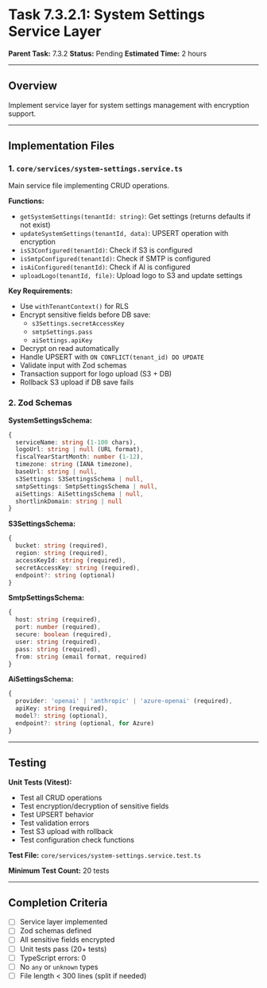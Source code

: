 # Task 7.3.2.1: System Settings Service Layer

**Parent Task:** 7.3.2
**Status:** Pending
**Estimated Time:** 2 hours

---

## Overview

Implement service layer for system settings management with encryption support.

---

## Implementation Files

### 1. `core/services/system-settings.service.ts`

Main service file implementing CRUD operations.

**Functions:**
- `getSystemSettings(tenantId: string)`: Get settings (returns defaults if not exist)
- `updateSystemSettings(tenantId, data)`: UPSERT operation with encryption
- `isS3Configured(tenantId)`: Check if S3 is configured
- `isSmtpConfigured(tenantId)`: Check if SMTP is configured
- `isAiConfigured(tenantId)`: Check if AI is configured
- `uploadLogo(tenantId, file)`: Upload logo to S3 and update settings

**Key Requirements:**
- Use `withTenantContext()` for RLS
- Encrypt sensitive fields before DB save:
  - `s3Settings.secretAccessKey`
  - `smtpSettings.pass`
  - `aiSettings.apiKey`
- Decrypt on read automatically
- Handle UPSERT with `ON CONFLICT(tenant_id) DO UPDATE`
- Validate input with Zod schemas
- Transaction support for logo upload (S3 + DB)
- Rollback S3 upload if DB save fails

### 2. Zod Schemas

**SystemSettingsSchema:**
```typescript
{
  serviceName: string (1-100 chars),
  logoUrl: string | null (URL format),
  fiscalYearStartMonth: number (1-12),
  timezone: string (IANA timezone),
  baseUrl: string | null,
  s3Settings: S3SettingsSchema | null,
  smtpSettings: SmtpSettingsSchema | null,
  aiSettings: AiSettingsSchema | null,
  shortlinkDomain: string | null
}
```

**S3SettingsSchema:**
```typescript
{
  bucket: string (required),
  region: string (required),
  accessKeyId: string (required),
  secretAccessKey: string (required),
  endpoint?: string (optional)
}
```

**SmtpSettingsSchema:**
```typescript
{
  host: string (required),
  port: number (required),
  secure: boolean (required),
  user: string (required),
  pass: string (required),
  from: string (email format, required)
}
```

**AiSettingsSchema:**
```typescript
{
  provider: 'openai' | 'anthropic' | 'azure-openai' (required),
  apiKey: string (required),
  model?: string (optional),
  endpoint?: string (optional, for Azure)
}
```

---

## Testing

**Unit Tests (Vitest):**
- Test all CRUD operations
- Test encryption/decryption of sensitive fields
- Test UPSERT behavior
- Test validation errors
- Test S3 upload with rollback
- Test configuration check functions

**Test File:** `core/services/system-settings.service.test.ts`

**Minimum Test Count:** 20 tests

---

## Completion Criteria

- [ ] Service layer implemented
- [ ] Zod schemas defined
- [ ] All sensitive fields encrypted
- [ ] Unit tests pass (20+ tests)
- [ ] TypeScript errors: 0
- [ ] No `any` or `unknown` types
- [ ] File length < 300 lines (split if needed)
